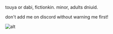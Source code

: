 touya or dabi, fictionkin. minor, adults dniuid.

don't add me on discord without warning me first!

![alt](https://yokai.crd.co/assets/images/gallery06/ad59e849.gif?v=b4df531c)
<!---
touyaoi/touyaoi is a ✨ special ✨ repository because its `README.md` (this file) appears on your GitHub profile.
You can click the Preview link to take a look at your changes.
--->
